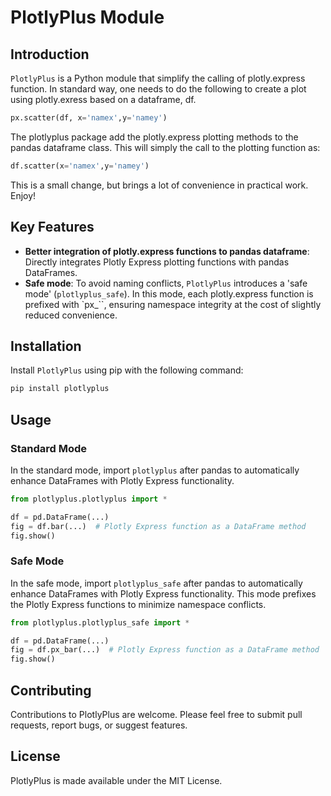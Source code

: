 # PlotlyPlus Module

## Introduction
`PlotlyPlus` is a Python module that simplify the calling of plotly.express function. In standard way, one needs to do the following to create a plot using plotly.exress based on a dataframe, df. 

```python
px.scatter(df, x='namex',y='namey')
```
The plotlyplus package add the plotly.express plotting methods to the pandas dataframe class. This will simply the call to the plotting function as:

```python
df.scatter(x='namex',y='namey')
```
This is a small change, but brings a lot of convenience in practical work. Enjoy!

## Key Features
- **Better integration of plotly.express functions to pandas dataframe**: Directly integrates Plotly Express plotting functions with pandas DataFrames.
- **Safe mode**: To avoid naming conflicts, `PlotlyPlus` introduces a 'safe mode' (`plotlyplus_safe`). In this mode, each plotly.express function is prefixed with `px_``, ensuring namespace integrity at the cost of slightly reduced convenience.

## Installation
Install `PlotlyPlus` using pip with the following command:
```bash
pip install plotlyplus
```

## Usage

### Standard Mode
In the standard mode, import `plotlyplus` after pandas to automatically enhance DataFrames with Plotly Express functionality.


```python
from plotlyplus.plotlyplus import *

df = pd.DataFrame(...)
fig = df.bar(...)  # Plotly Express function as a DataFrame method
fig.show()
```

### Safe Mode
In the safe mode, import `plotlyplus_safe` after pandas to automatically enhance DataFrames with Plotly Express functionality. This mode prefixes the Plotly Express functions to minimize namespace conflicts.

```python
from plotlyplus.plotlyplus_safe import *

df = pd.DataFrame(...)
fig = df.px_bar(...)  # Plotly Express function as a DataFrame method
fig.show()
```

## Contributing

Contributions to PlotlyPlus are welcome. Please feel free to submit pull requests, report bugs, or suggest features.


## License

PlotlyPlus is made available under the MIT License.
